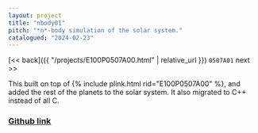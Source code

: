 ```yaml
---
layout: project
title: "nbody01"
pitch: "*n*-body simulation of the solar system."
catalogued: "2024-02-23"
---
```


[<< back]({{ "/projects/E100P0507A00.html" | relative_url }})
`0507A01`
next >>

This built on top of {% include plink.html rid="E100P0507A00" %}, and added the
rest of the planets to the solar system. It also migrated to C++ instead of all
C.

### [Github link](https://github.com/rwilliaise/rwilliaise.github.io)
